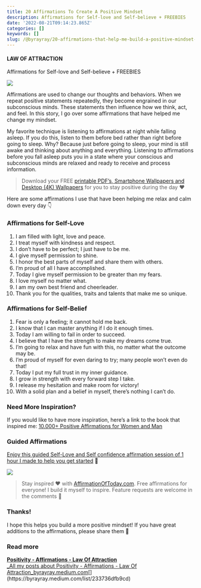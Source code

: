 ```yaml
---
title: 20 Affirmations To Create A Positive Mindset
description: Affirmations for Self-love and Self-believe + FREEBIES
date: '2022-08-21T09:14:23.865Z'
categories: []
keywords: []
slug: /@byrayray/20-affirmations-that-help-me-build-a-positive-mindset-9400c27392d0
---
```


#### LAW OF ATTRACTION

Affirmations for Self-love and Self-believe + FREEBIES

![](/images/0__ZH0RQJMJmEBXQNmV.jpg)

Affirmations are used to change our thoughts and behaviors. When we repeat positive statements repeatedly, they become engrained in our subconscious minds. These statements then influence how we think, act, and feel. In this story, I go over some affirmations that have helped me change my mindset.

My favorite technique is listening to affirmations at night while falling asleep. If you do this, listen to them before bed rather than right before going to sleep. Why? Because just before going to sleep, your mind is still awake and thinking about anything and everything. Listening to affirmations before you fall asleep puts you in a state where your conscious and subconscious minds are relaxed and ready to receive and process information.

> Download your FREE [printable PDF’s, Smartphone Wallpapers and Desktop (4K) Wallpapers](https://byrayray.gumroad.com/l/affirmations-self-love-self-believe) for you to stay positive during the day ❤️

Here are some affirmations I use that have been helping me relax and calm down every day 👇

### Affirmations for Self-Love

1.  I am filled with light, love and peace.
2.  I treat myself with kindness and respect.
3.  I don’t have to be perfect; I just have to be me.
4.  I give myself permission to shine.
5.  I honor the best parts of myself and share them with others.
6.  I’m proud of all I have accomplished.
7.  Today I give myself permission to be greater than my fears.
8.  I love myself no matter what.
9.  I am my own best friend and cheerleader.
10.  Thank you for the qualities, traits and talents that make me so unique.

### Affirmations for Self-Belief

1.  Fear is only a feeling; it cannot hold me back.
2.  I know that I can master anything if I do it enough times.
3.  Today I am willing to fail in order to succeed.
4.  I believe that I have the strength to make my dreams come true.
5.  I’m going to relax and have fun with this, no matter what the outcome may be.
6.  I’m proud of myself for even daring to try; many people won’t even do that!
7.  Today I put my full trust in my inner guidance.
8.  I grow in strength with every forward step I take.
9.  I release my hesitation and make room for victory!
10.  With a solid plan and a belief in myself, there’s nothing I can’t do.

### Need More Inspiration?

If you would like to have more inspiration, here’s a link to the book that inspired me: [10.000+ Positive Affirmations for Women and Man](https://amzn.to/3PQifoJ)

### Guided Affirmations

[Enjoy this guided Self-Love and Self confidence affirmation session of 1 hour I made to help you get started](https://youtu.be/5SR_NUdg7t8) 🙏

[![](https://cdn-images-1.medium.com/max/800/1*-ck5CKqAI-nWClPGsEK6eQ.png)](https://affirmationoftoday.com/)

> Stay inspired ❤️ with [AffirmationOfToday.com](https://affirmationoftoday.com/). Free affirmations for everyone! I build it myself to inspire. Feature requests are welcome in the comments 🤗

### Thanks!

I hope this helps you build a more positive mindset! If you have great additions to the affirmations, please share them 🤗



### Read more

[**Positivity - Affirmations - Law Of Attraction**  
_All my posts about Positivity - Affirmations - Law Of Attraction_byrayray.medium.com](https://byrayray.medium.com/list/233736dfb9cd "https://byrayray.medium.com/list/233736dfb9cd")[](https://byrayray.medium.com/list/233736dfb9cd)